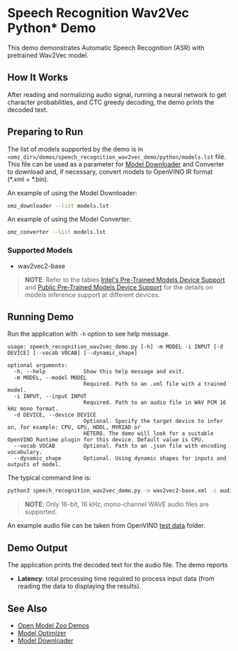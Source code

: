 # Speech Recognition Wav2Vec Python\* Demo

This demo demonstrates Automatic Speech Recognition (ASR) with pretrained Wav2Vec model.

## How It Works

After reading and normalizing audio signal, running a neural network to get character probabilities, and CTC greedy decoding, the demo prints the decoded text.

## Preparing to Run

The list of models supported by the demo is in `<omz_dir>/demos/speech_recognition_wav2vec_demo/python/models.lst` file.
This file can be used as a parameter for [Model Downloader](../../../tools/model_tools/README.md) and Converter to download and, if necessary, convert models to OpenVINO IR format (\*.xml + \*.bin).

An example of using the Model Downloader:

```sh
omz_downloader --list models.lst
```

An example of using the Model Converter:

```sh
omz_converter --list models.lst
```

### Supported Models

* wav2vec2-base

> **NOTE**: Refer to the tables [Intel's Pre-Trained Models Device Support](../../../models/intel/device_support.md) and [Public Pre-Trained Models Device Support](../../../models/public/device_support.md) for the details on models inference support at different devices.

## Running Demo

Run the application with `-h` option to see help message.

```
usage: speech_recognition_wav2vec_demo.py [-h] -m MODEL -i INPUT [-d DEVICE] [--vocab VOCAB] [--dynamic_shape]

optional arguments:
  -h, --help            Show this help message and exit.
  -m MODEL, --model MODEL
                        Required. Path to an .xml file with a trained model.
  -i INPUT, --input INPUT
                        Required. Path to an audio file in WAV PCM 16 kHz mono format.
  -d DEVICE, --device DEVICE
                        Optional. Specify the target device to infer on, for example: CPU, GPU, HDDL, MYRIAD or
                        HETERO. The demo will look for a suitable OpenVINO Runtime plugin for this device. Default value is CPU.
  --vocab VOCAB         Optional. Path to an .json file with encoding vocabulary.
  --dynamic_shape       Optional. Using dynamic shapes for inputs and outputs of model.

```

The typical command line is:

```sh
python3 speech_recognition_wav2vec_demo.py -m wav2vec2-base.xml -i audio.wav
```

> **NOTE**: Only 16-bit, 16 kHz, mono-channel WAVE audio files are supported.

An example audio file can be taken from OpenVINO [test data](https://storage.openvinotoolkit.org/data/test_data/) folder.

## Demo Output

The application prints the decoded text for the audio file.
The demo reports

* **Latency**: total processing time required to process input data (from reading the data to displaying the results).

## See Also

* [Open Model Zoo Demos](../../README.md)
* [Model Optimizer](https://docs.openvino.ai/latest/_docs_MO_DG_Deep_Learning_Model_Optimizer_DevGuide.html)
* [Model Downloader](../../../tools/model_tools/README.md)
